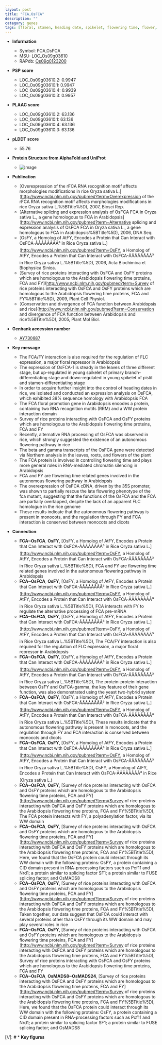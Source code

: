 ```yaml
---
layout: post
title: "FCA,OsFCA"
description: ""
category: genes
tags: [floral, stamen, heading date, spikelet, flowering time, flower, root]
---
```


* **Information**  
    + Symbol: FCA,OsFCA  
    + MSU: [LOC_Os09g03610](http://rice.plantbiology.msu.edu/cgi-bin/ORF_infopage.cgi?orf=LOC_Os09g03610)  
    + RAPdb: [Os09g0123200](http://rapdb.dna.affrc.go.jp/viewer/gbrowse_details/irgsp1?name=Os09g0123200)  

* **PSP score**  
    + LOC_Os09g03610.2: 0.9947 
    + LOC_Os09g03610.1: 0.9947 
    + LOC_Os09g03610.4: 0.9939 
    + LOC_Os09g03610.3: 0.9957 

* **PLAAC score**  
    + LOC_Os09g03610.2: 63.136 
    + LOC_Os09g03610.1: 63.136 
    + LOC_Os09g03610.4: 63.136 
    + LOC_Os09g03610.3: 63.136 

* **pLDDT score**
    + 55.76

* **[Protein Structure from AlphaFold and UniProt](https://www.uniprot.org/uniprotkb/Q6K271/entry#structure)**
    + ![image](https://ricepsp.github.io/images/Q6/AF-Q6K271-F1.png)

* **Publication**  
    + [Overexpression of the rFCA RNA recognition motif affects morphologies modifications in rice Oryza sativa L.](http://www.ncbi.nlm.nih.gov/pubmed?term=Overexpression of the rFCA RNA recognition motif affects morphologies modifications in rice Oryza sativa L.%5BTitle%5D), 2007, Biosci Rep.
    + [Alternative splicing and expression analysis of OsFCA FCA in Oryza sativa L., a gene homologous to FCA in Arabidopsis](http://www.ncbi.nlm.nih.gov/pubmed?term=Alternative splicing and expression analysis of OsFCA FCA in Oryza sativa L., a gene homologous to FCA in Arabidopsis%5BTitle%5D), 2006, DNA Seq.
    + [OsFY, a Homolog of AtFY, Encodes a Protein that Can Interact with OsFCA-ÃÂÃÂÃÂÃÂ³ in Rice Oryza sativa L.](http://www.ncbi.nlm.nih.gov/pubmed?term=OsFY, a Homolog of AtFY, Encodes a Protein that Can Interact with OsFCA-ÃÂÃÂÃÂÃÂ³ in Rice Oryza sativa L.%5BTitle%5D), 2006, Acta Biochimica et Biophysica Sinica.
    + [Survey of rice proteins interacting with OsFCA and OsFY proteins which are homologous to the Arabidopsis flowering time proteins, FCA and FY](http://www.ncbi.nlm.nih.gov/pubmed?term=Survey of rice proteins interacting with OsFCA and OsFY proteins which are homologous to the Arabidopsis flowering time proteins, FCA and FY%5BTitle%5D), 2009, Plant Cell Physiol.
    + [Conservation and divergence of FCA function between Arabidopsis and rice](http://www.ncbi.nlm.nih.gov/pubmed?term=Conservation and divergence of FCA function between Arabidopsis and rice%5BTitle%5D), 2005, Plant Mol Biol.

* **Genbank accession number**  
    + [AY730687](http://www.ncbi.nlm.nih.gov/nuccore/AY730687)

* **Key message**  
    + The FCA/FY interaction is also required for the regulation of FLC expression, a major floral repressor in Arabidopsis
    + The expression of OsFCA-1 is steady in the leaves of three different stage, but up-regulated in young spikelet of primary branch-differentiating stage and down-regulated in young spikelet of pistil and stamen-differentiating stage
    + In order to acquire further insight into the control of heading dates in rice, we isolated and conducted an expression analysis on OsFCA, which exhibited 38% sequence homology with Arabidopsis FCA
    + The FCA floral promotion gene in Arabidopsis encodes a protein, containing two RNA recognition motifs (RRM) and a WW protein interaction domain
    + Survey of rice proteins interacting with OsFCA and OsFY proteins which are homologous to the Arabidopsis flowering time proteins, FCA and FY
    + Recently, alternative RNA processing of OsFCA was observed in rice, which strongly suggested the existence of an autonomous flowering pathway in rice
    + The beta and gamma transcripts of the OsFCA gene were detected via Northern analysis in the leaves, roots, and flowers of the plant
    + The FCA protein is involved in controlling flowering time and plays more general roles in RNA-mediated chromatin silencing in Arabidopsis
    + FCA and FY are flowering time related genes involved in the autonomous flowering pathway in Arabidopsis
    + The overexpression of OsFCA cDNA, driven by the 35S promoter, was shown to partially rescue the late flowering phenotype of the fca mutant, suggesting that the functions of the OsFCA and the FCA are partially overlapped, despite the lack of an apparent FLC homologue in the rice genome
    + These results indicate that the autonomous flowering pathway is present in monocots, and the regulation through FY and FCA interaction is conserved between monocots and dicots

* **Connection**  
    + __FCA~OsFCA__, __OsFY__, [OsFY, a Homolog of AtFY, Encodes a Protein that Can Interact with OsFCA-ÃÂÃÂÃÂÃÂ³ in Rice Oryza sativa L.](http://www.ncbi.nlm.nih.gov/pubmed?term=OsFY, a Homolog of AtFY, Encodes a Protein that Can Interact with OsFCA-ÃÂÃÂÃÂÃÂ³ in Rice Oryza sativa L.%5BTitle%5D), FCA and FY are flowering time related genes involved in the autonomous flowering pathway in Arabidopsis
    + __FCA~OsFCA__, __OsFY__, [OsFY, a Homolog of AtFY, Encodes a Protein that Can Interact with OsFCA-ÃÂÃÂÃÂÃÂ³ in Rice Oryza sativa L.](http://www.ncbi.nlm.nih.gov/pubmed?term=OsFY, a Homolog of AtFY, Encodes a Protein that Can Interact with OsFCA-ÃÂÃÂÃÂÃÂ³ in Rice Oryza sativa L.%5BTitle%5D), FCA interacts with FY to regulate the alternative processing of FCA pre-mRNA
    + __FCA~OsFCA__, __OsFY__, [OsFY, a Homolog of AtFY, Encodes a Protein that Can Interact with OsFCA-ÃÂÃÂÃÂÃÂ³ in Rice Oryza sativa L.](http://www.ncbi.nlm.nih.gov/pubmed?term=OsFY, a Homolog of AtFY, Encodes a Protein that Can Interact with OsFCA-ÃÂÃÂÃÂÃÂ³ in Rice Oryza sativa L.%5BTitle%5D), The FCA/FY interaction is also required for the regulation of FLC expression, a major floral repressor in Arabidopsis
    + __FCA~OsFCA__, __OsFY__, [OsFY, a Homolog of AtFY, Encodes a Protein that Can Interact with OsFCA-ÃÂÃÂÃÂÃÂ³ in Rice Oryza sativa L.](http://www.ncbi.nlm.nih.gov/pubmed?term=OsFY, a Homolog of AtFY, Encodes a Protein that Can Interact with OsFCA-ÃÂÃÂÃÂÃÂ³ in Rice Oryza sativa L.%5BTitle%5D), The protein-protein interaction between OsFY and OsFCA-gamma, the key feature of their gene function, was also demonstrated using the yeast two-hybrid system
    + __FCA~OsFCA__, __OsFY__, [OsFY, a Homolog of AtFY, Encodes a Protein that Can Interact with OsFCA-ÃÂÃÂÃÂÃÂ³ in Rice Oryza sativa L.](http://www.ncbi.nlm.nih.gov/pubmed?term=OsFY, a Homolog of AtFY, Encodes a Protein that Can Interact with OsFCA-ÃÂÃÂÃÂÃÂ³ in Rice Oryza sativa L.%5BTitle%5D), These results indicate that the autonomous flowering pathway is present in monocots, and the regulation through FY and FCA interaction is conserved between monocots and dicots
    + __FCA~OsFCA__, __OsFY__, [OsFY, a Homolog of AtFY, Encodes a Protein that Can Interact with OsFCA-ÃÂÃÂÃÂÃÂ³ in Rice Oryza sativa L.](http://www.ncbi.nlm.nih.gov/pubmed?term=OsFY, a Homolog of AtFY, Encodes a Protein that Can Interact with OsFCA-ÃÂÃÂÃÂÃÂ³ in Rice Oryza sativa L.%5BTitle%5D), OsFY, a Homolog of AtFY, Encodes a Protein that Can Interact with OsFCA-ÃÂÃÂÃÂÃÂ³ in Rice (Oryza sativa L.)
    + __FCA~OsFCA__, __OsFY__, [Survey of rice proteins interacting with OsFCA and OsFY proteins which are homologous to the Arabidopsis flowering time proteins, FCA and FY](http://www.ncbi.nlm.nih.gov/pubmed?term=Survey of rice proteins interacting with OsFCA and OsFY proteins which are homologous to the Arabidopsis flowering time proteins, FCA and FY%5BTitle%5D), The FCA protein interacts with FY, a polyadenylation factor, via its WW domain
    + __FCA~OsFCA__, __OsFY__, [Survey of rice proteins interacting with OsFCA and OsFY proteins which are homologous to the Arabidopsis flowering time proteins, FCA and FY](http://www.ncbi.nlm.nih.gov/pubmed?term=Survey of rice proteins interacting with OsFCA and OsFY proteins which are homologous to the Arabidopsis flowering time proteins, FCA and FY%5BTitle%5D), Here, we found that the OsFCA protein could interact through its WW domain with the following proteins: OsFY, a protein containing a CID domain present in RNA-processing factors such as Pcf11 and Nrd1; a protein similar to splicing factor SF1; a protein similar to FUSE splicing factor; and OsMADS8
    + __FCA~OsFCA__, __OsFY__, [Survey of rice proteins interacting with OsFCA and OsFY proteins which are homologous to the Arabidopsis flowering time proteins, FCA and FY](http://www.ncbi.nlm.nih.gov/pubmed?term=Survey of rice proteins interacting with OsFCA and OsFY proteins which are homologous to the Arabidopsis flowering time proteins, FCA and FY%5BTitle%5D), Taken together, our data suggest that OsFCA could interact with several proteins other than OsFY through its WW domain and may play several roles in rice
    + __FCA~OsFCA__, __OsFY__, [Survey of rice proteins interacting with OsFCA and OsFY proteins which are homologous to the Arabidopsis flowering time proteins, FCA and FY](http://www.ncbi.nlm.nih.gov/pubmed?term=Survey of rice proteins interacting with OsFCA and OsFY proteins which are homologous to the Arabidopsis flowering time proteins, FCA and FY%5BTitle%5D), Survey of rice proteins interacting with OsFCA and OsFY proteins which are homologous to the Arabidopsis flowering time proteins, FCA and FY
    + __FCA~OsFCA__, __OsMADS8~OsMADS24__, [Survey of rice proteins interacting with OsFCA and OsFY proteins which are homologous to the Arabidopsis flowering time proteins, FCA and FY](http://www.ncbi.nlm.nih.gov/pubmed?term=Survey of rice proteins interacting with OsFCA and OsFY proteins which are homologous to the Arabidopsis flowering time proteins, FCA and FY%5BTitle%5D), Here, we found that the OsFCA protein could interact through its WW domain with the following proteins: OsFY, a protein containing a CID domain present in RNA-processing factors such as Pcf11 and Nrd1; a protein similar to splicing factor SF1; a protein similar to FUSE splicing factor; and OsMADS8

[//]: # * **Key figures**  


